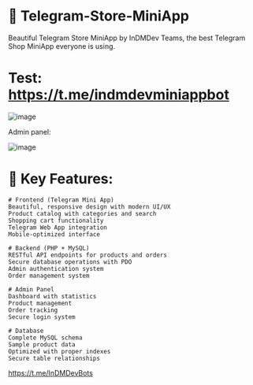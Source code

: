# 🤖 Telegram-Store-MiniApp
Beautiful Telegram Store MiniApp by InDMDev Teams, the best Telegram Shop MiniApp everyone is using.

# Test: https://t.me/indmdevminiappbot

![image](https://github.com/user-attachments/assets/32791a24-26fe-4b0a-aa73-cc4b0cf9a8a7)


Admin panel:

![image](https://github.com/user-attachments/assets/f6a3e580-bae6-45a6-9e3e-ccb988dfdea4)

# 🚀 Key Features:

    # Frontend (Telegram Mini App)
    Beautiful, responsive design with modern UI/UX
    Product catalog with categories and search
    Shopping cart functionality
    Telegram Web App integration
    Mobile-optimized interface
    
    # Backend (PHP + MySQL)
    RESTful API endpoints for products and orders
    Secure database operations with PDO
    Admin authentication system
    Order management system
    
    # Admin Panel
    Dashboard with statistics
    Product management
    Order tracking
    Secure login system
    
    # Database
    Complete MySQL schema
    Sample product data
    Optimized with proper indexes
    Secure table relationships

https://t.me/InDMDevBots
